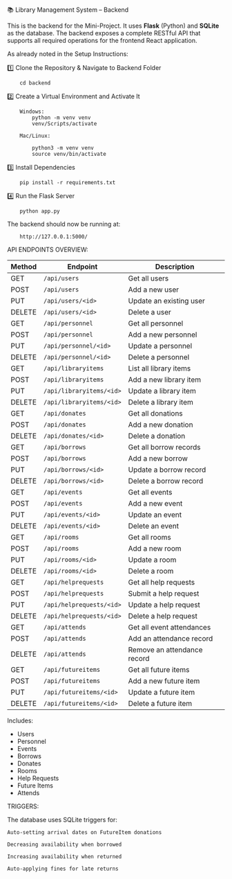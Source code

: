 📚 Library Management System – Backend

This is the backend for the Mini-Project. It uses **Flask** (Python) and **SQLite** as the database. The backend exposes a complete RESTful API that supports all required operations for the frontend React application.

As already noted in the Setup Instructions:


1️⃣ Clone the Repository & Navigate to Backend Folder

        cd backend

2️⃣ Create a Virtual Environment and Activate It

        Windows:
            python -m venv venv
            venv/Scripts/activate
            
        Mac/Linux:

            python3 -m venv venv
            source venv/bin/activate

3️⃣ Install Dependencies

        pip install -r requirements.txt

4️⃣ Run the Flask Server

        python app.py

The backend should now be running at:

        http://127.0.0.1:5000/
        
API ENDPOINTS OVERVIEW:

| Method     | Endpoint                      | Description                   |
|------------|-------------------------------|-------------------------------|
| GET        | `/api/users`                  | Get all users                 |
| POST       | `/api/users`                  | Add a new user                |
| PUT        | `/api/users/<id>`             | Update an existing user       |
| DELETE     | `/api/users/<id>`             | Delete a user                 |
| GET        | `/api/personnel`              | Get all personnel             |
| POST       | `/api/personnel`              | Add a new personnel           |
| PUT        | `/api/personnel/<id>`         | Update a personnel            |
| DELETE     | `/api/personnel/<id>`         | Delete a personnel            |
| GET        | `/api/libraryitems`           | List all library items        |
| POST       | `/api/libraryitems`           | Add a new library item        |
| PUT        | `/api/libraryitems/<id>`      | Update a library item         |
| DELETE     | `/api/libraryitems/<id>`      | Delete a library item         |
| GET        | `/api/donates`                | Get all donations             |
| POST       | `/api/donates`                | Add a new donation            |
| DELETE     | `/api/donates/<id>`           | Delete a donation             |
| GET        | `/api/borrows`                | Get all borrow records        |
| POST       | `/api/borrows`                | Add a new borrow              |
| PUT        | `/api/borrows/<id>`           | Update a borrow record        |
| DELETE     | `/api/borrows/<id>`           | Delete a borrow record        |
| GET        | `/api/events`                 | Get all events                |
| POST       | `/api/events`                 | Add a new event               |
| PUT        | `/api/events/<id>`            | Update an event               |
| DELETE     | `/api/events/<id>`            | Delete an event               |
| GET        | `/api/rooms`                  | Get all rooms                 |
| POST       | `/api/rooms`                  | Add a new room                |
| PUT        | `/api/rooms/<id>`             | Update a room                 |
| DELETE     | `/api/rooms/<id>`             | Delete a room                 |
| GET        | `/api/helprequests`           | Get all help requests         |
| POST       | `/api/helprequests`           | Submit a help request         |
| PUT        | `/api/helprequests/<id>`      | Update a help request         |
| DELETE     | `/api/helprequests/<id>`      | Delete a help request         |
| GET        | `/api/attends`                | Get all event attendances     |
| POST       | `/api/attends`                | Add an attendance record      |
| DELETE     | `/api/attends`                | Remove an attendance record   |
| GET        | `/api/futureitems`            | Get all future items          |
| POST       | `/api/futureitems`            | Add a new future item         |
| PUT        | `/api/futureitems/<id>`       | Update a future item          |
| DELETE     | `/api/futureitems/<id>`       | Delete a future item          |

Includes:
- Users
- Personnel
- Events
- Borrows
- Donates
- Rooms
- Help Requests
- Future Items
- Attends


TRIGGERS:

The database uses SQLite triggers for:

    Auto-setting arrival dates on FutureItem donations

    Decreasing availability when borrowed

    Increasing availability when returned

    Auto-applying fines for late returns
